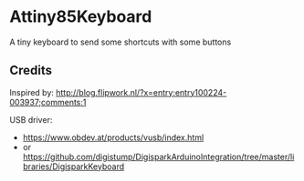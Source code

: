 # Attiny85Keyboard
A tiny keyboard to send some shortcuts with some buttons


## Credits

Inspired by: http://blog.flipwork.nl/?x=entry:entry100224-003937;comments:1

USB driver: 
- https://www.obdev.at/products/vusb/index.html
- or https://github.com/digistump/DigisparkArduinoIntegration/tree/master/libraries/DigisparkKeyboard
